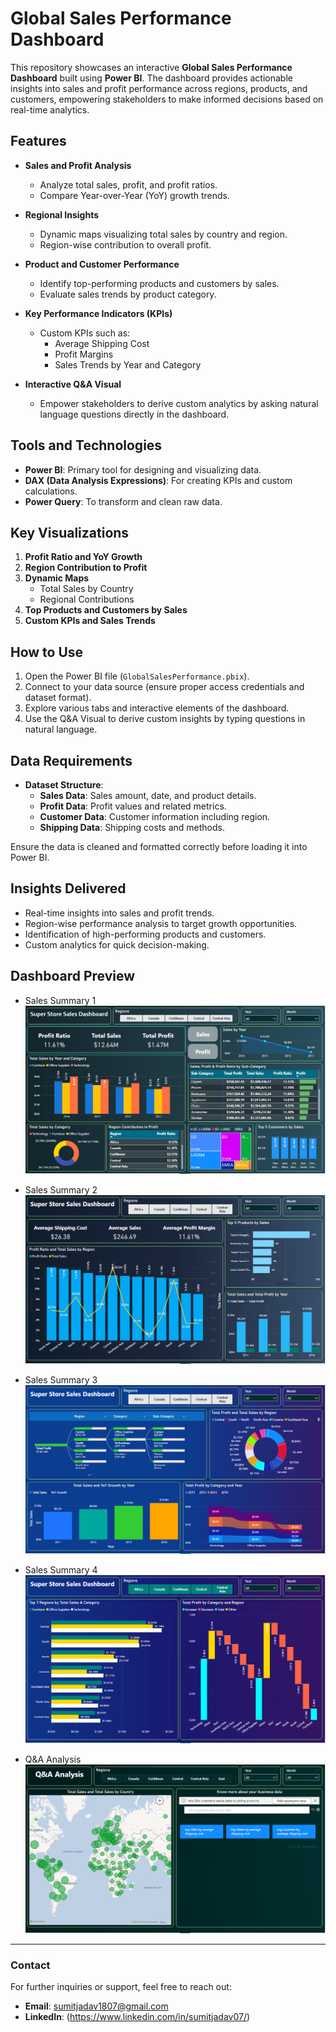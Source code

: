 # Global Sales Performance Dashboard

This repository showcases an interactive **Global Sales Performance Dashboard** built using **Power BI**. The dashboard provides actionable insights into sales and profit performance across regions, products, and customers, empowering stakeholders to make informed decisions based on real-time analytics.

## Features

- **Sales and Profit Analysis**
  - Analyze total sales, profit, and profit ratios.
  - Compare Year-over-Year (YoY) growth trends.

- **Regional Insights**
  - Dynamic maps visualizing total sales by country and region.
  - Region-wise contribution to overall profit.

- **Product and Customer Performance**
  - Identify top-performing products and customers by sales.
  - Evaluate sales trends by product category.

- **Key Performance Indicators (KPIs)**
  - Custom KPIs such as:
    - Average Shipping Cost
    - Profit Margins
    - Sales Trends by Year and Category

- **Interactive Q&A Visual**
  - Empower stakeholders to derive custom analytics by asking natural language questions directly in the dashboard.

## Tools and Technologies

- **Power BI**: Primary tool for designing and visualizing data.
- **DAX (Data Analysis Expressions)**: For creating KPIs and custom calculations.
- **Power Query**: To transform and clean raw data.

## Key Visualizations

1. **Profit Ratio and YoY Growth**
2. **Region Contribution to Profit**
3. **Dynamic Maps**
   - Total Sales by Country
   - Regional Contributions
4. **Top Products and Customers by Sales**
5. **Custom KPIs and Sales Trends**

## How to Use

1. Open the Power BI file (`GlobalSalesPerformance.pbix`).
2. Connect to your data source (ensure proper access credentials and dataset format).
3. Explore various tabs and interactive elements of the dashboard.
4. Use the Q&A Visual to derive custom insights by typing questions in natural language.

## Data Requirements

- **Dataset Structure**:
  - **Sales Data**: Sales amount, date, and product details.
  - **Profit Data**: Profit values and related metrics.
  - **Customer Data**: Customer information including region.
  - **Shipping Data**: Shipping costs and methods.

Ensure the data is cleaned and formatted correctly before loading it into Power BI.

## Insights Delivered

- Real-time insights into sales and profit trends.
- Region-wise performance analysis to target growth opportunities.
- Identification of high-performing products and customers.
- Custom analytics for quick decision-making.

## Dashboard Preview

- Sales Summary 1
![Dashboard Preview](Dashboard-Previews/Sales-Summary-1.png)

- Sales Summary 2
![Dashboard Preview](Dashboard-Previews/Sales-Summary-2.png)

- Sales Summary 3
![Dashboard Preview](Dashboard-Previews/Sales-Summary-3.png)

- Sales Summary 4
![Dashboard Preview](Dashboard-Previews/Sales-Summary-4.png)

- Q&A Analysis
![Dashboard Preview](Dashboard-Previews/Q&A-Analysis.png)

---

### Contact
For further inquiries or support, feel free to reach out:

- **Email**: [sumitjadav1807@gmail.com](mailto:sumitjadav1807@gmail.com)
- **LinkedIn**: (https://www.linkedin.com/in/sumitjadav07/)
